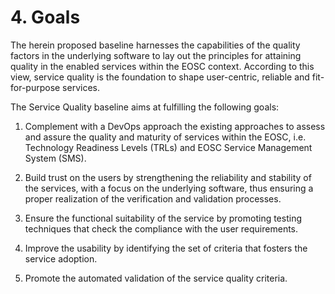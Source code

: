 # 4. Goals

The herein proposed baseline harnesses the capabilities of the quality factors
in the underlying software to lay out the principles for attaining quality in
the enabled services within the EOSC context. According to this view, service
quality is the foundation to shape user-centric, reliable and fit-for-purpose
services. 

The Service Quality baseline aims at fulfilling the following goals:

1. Complement with a DevOps approach the existing approaches to assess and
   assure the quality and maturity of services within the EOSC, i.e. Technology
   Readiness Levels (TRLs) and EOSC Service Management System (SMS).

2. Build trust on the users by strengthening the reliability and stability of
   the services, with a focus on the underlying software, thus ensuring a proper
   realization of the verification and validation processes.

3. Ensure the functional suitability of the service by promoting testing
   techniques that check the compliance with the user requirements.

4. Improve the usability by identifying the set of criteria that fosters the service adoption.

5. Promote the automated validation of the service quality criteria.
